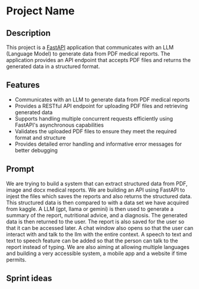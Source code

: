 # Project Name

## Description

This project is a [FastAPI](https://fastapi.tiangolo.com/) application that communicates with an LLM (Language Model) to generate data from PDF medical reports. The application provides an API endpoint that accepts PDF files and returns the generated data in a structured format.

## Features

- Communicates with an LLM to generate data from PDF medical reports
- Provides a RESTful API endpoint for uploading PDF files and retrieving generated data
- Supports handling multiple concurrent requests efficiently using FastAPI's asynchronous capabilities
- Validates the uploaded PDF files to ensure they meet the required format and structure
- Provides detailed error handling and informative error messages for better debugging


## Prompt

We are trying to build a system that can extract structured data from PDF, image and docx medical reports. We are building an API using FastAPI to injest the files which saves the reports and also returns the structured data. This structured data is then compared to with a data set we have acquired from kaggle. A LLM (gpt, llama or gemini) is then used to generate a summary of the report, nutritional advice, and a diagnosis. The generated data is then returned to the user. The report is also saved for the user so that it can be accessed later. A chat window also opens so that the user can interact with and talk to the llm with the entire context. A speech to text and text to speech feature can be added so that the person can talk to the report instead of typing. We are also aiming at allowing multiple languages and building a very accessible system, a mobile app and a website if time permits. 



## Sprint ideas
